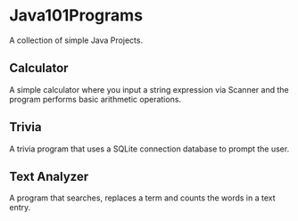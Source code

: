# Java101Programs
A collection of simple Java Projects.
## Calculator
A simple calculator where you input a string expression via Scanner and the program performs basic arithmetic operations.
## Trivia
A trivia program that uses a SQLite connection database to prompt the user.
## Text Analyzer
A program that searches, replaces a term and counts the words in a text entry.
